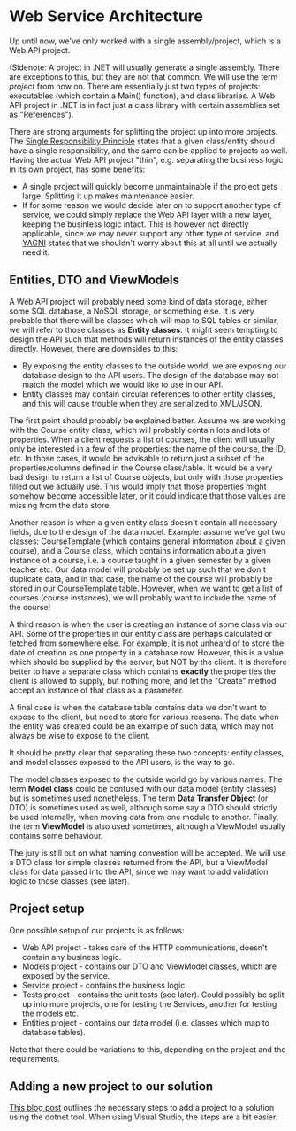 # Web Service Architecture

Up until now, we've only worked with a single assembly/project, which is a Web API project.

(Sidenote: A project in .NET will usually generate a single assembly. There are exceptions to this, but they are not that common. We will use the term _project_ from now on. There are essentially just two types of projects: executables (which contain a Main() function), and class libraries. A Web API project in .NET is in fact just a class library with certain assemblies set as "References").

There are strong arguments for splitting the project up into more projects. The [Single Responsibility Principle](http://en.wikipedia.org/wiki/Single_responsibility_principle) states that a given class/entity should have a
single responsibility, and the same can be applied to projects as well. Having the actual Web API project "thin", e.g.
separating the business logic in its own project, has some benefits:

* A single project will quickly become unmaintainable if the project gets large. Splitting it up makes maintenance easier.
* If for some reason we would decide later on to support another type of service, we could simply replace the Web API layer with a new layer, keeping the businless logic intact. This is however not directly applicable, since we may never support any other type of service, and [YAGNI](http://en.wikipedia.org/wiki/YAGNI) states that we shouldn't worry about this at all until we actually need it.

## Entities, DTO and ViewModels

A Web API project will probably need some kind of data storage, either some SQL database, a NoSQL storage, or something
else. It is very probable that there will be classes which will map to SQL tables or similar, we will refer to those 
classes as __Entity classes__. It might seem tempting to design the API such that methods will return instances of the
entity classes directly. However, there are downsides to this:

* By exposing the entity classes to the outside world, we are exposing our database design to the API users. The design of the database may not match the model which we would like to use in our API.
* Entity classes may contain circular references to other entity classes, and this will cause trouble when they are serialized to XML/JSON.

The first point should probably be explained better. Assume we are working with the Course entity class, which will
probably contain lots and lots of properties. When a client requests a list of courses, the client will usually only be 
interested in a few of the properties: the name of the course, the ID, etc. In those cases, it would be advisable to 
return just a subset of the properties/columns defined in the Course class/table. It would be a very bad design to 
return a list of Course objects, but only with those properties filled out we actually use. This would imply that those
properties might somehow become accessible later, or it could indicate that those values are missing from the data
store.

Another reason is when a given entity class doesn't contain all necessary fields, due to the design of the data model.
Example: assume we've got two classes: CourseTemplate (which contains general information about a given course), and
a Course class, which contains information about a given instance of a course, i.e. a course taught in a given semester
by a given teacher etc. Our data model will probably be set up such that we don't duplicate data, and in that case, the
name of the course will probably be stored in our CourseTemplate table. However, when we want to get a list of courses (course instances), we will probably want to include the name of the course!

A third reason is when the user is creating an instance of some class via our API. Some of the properties in our entity
class are perhaps calculated or fetched from somewhere else. For example, it is not unheard of to store the date of creation
as one property in a database row. However, this is a value which should be supplied by the server, but NOT by the client. It is therefore better to have a separate class which contains **exactly** the properties the client is allowed to supply, but
nothing more, and let the "Create" method accept an instance of that class as a parameter.

A final case is when the database table contains data we don't want to expose to the client, but need to store for
various reasons. The date when the entity was created could be an example of such data, which may not always be wise
to expose to the client.

It should be pretty clear that separating these two concepts: entity classes, and model classes exposed to the API 
users, is the way to go.

The model classes exposed to the outside world go by various names. The term __Model class__ could be confused with our
data model (entity classes) but is sometimes used nonetheless. The term __Data Transfer Object__ (or DTO) is sometimes
used as well, although some say a DTO should strictly be used internally, when moving data from one module to another.
Finally, the term __ViewModel__ is also used sometimes, although a ViewModel usually contains some behaviour.

The jury is still out on what naming convention will be accepted. We will use a DTO class for simple classes returned
from the API, but a ViewModel class for data passed into the API, since we may want to add validation logic to those
classes (see later).

## Project setup

One possible setup of our projects is as follows:

* Web API project - takes care of the HTTP communications, doesn't contain any business logic.
* Models project - contains our DTO and ViewModel classes, which are exposed by the service.
* Service project - contains the business logic.
* Tests project - contains the unit tests (see later). Could possibly be split up into more projects, one for testing the Services, another for testing the models etc.
* Entities project - contains our data model (i.e. classes which map to database tables).

Note that there could be variations to this, depending on the project and the requirements.

## Adding a new project to our solution

[This blog post](http://blog.csmac.nz/dotnetcore-using-multiple-projects/) outlines the necessary steps to add a project to a solution using the dotnet tool. When using Visual Studio, the steps are a bit easier.
